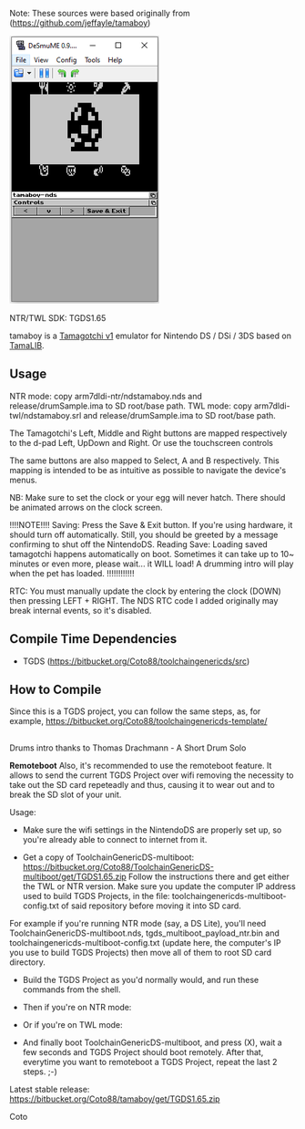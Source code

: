 Note: These sources were based originally from (https://github.com/jeffayle/tamaboy)

![tamaboy](img/tamaboy_nds.png)

NTR/TWL SDK: TGDS1.65

tamaboy is a [Tamagotchi v1](http://adb.arcadeitalia.net/?mame=tama) emulator
for Nintendo DS / DSi / 3DS based on [TamaLIB](https://github.com/jcrona/tamalib/).

## Usage

NTR mode: copy arm7dldi-ntr/ndstamaboy.nds and release/drumSample.ima to SD root/base path.
TWL mode: copy arm7dldi-twl/ndstamaboy.srl and release/drumSample.ima to SD root/base path.

The Tamagotchi's Left, Middle and Right buttons are mapped respectively to the
d-pad Left, UpDown and Right. Or use the touchscreen controls

The same buttons are also mapped to Select, A and B respectively. This mapping
is intended to be as intuitive as possible to navigate the device's menus.

NB: Make sure to set the clock or your egg will never hatch. There should be
animated arrows on the clock screen.

!!!!NOTE!!!!
Saving: Press the Save & Exit button. If you're using hardware, it should turn off automatically. Still, you should be greeted by a message confirming to shut off the NintendoDS.
Reading Save: Loading saved tamagotchi happens automatically on boot. Sometimes it can take up to 10~ minutes or even more, please wait... it WILL load! A drumming intro will play when the pet has loaded.
!!!!!!!!!!!!

RTC: You must manually update the clock by entering the clock (DOWN) then pressing LEFT + RIGHT. The NDS RTC code I added originally may break internal events, so it's disabled.

## Compile Time Dependencies

- TGDS (https://bitbucket.org/Coto88/toolchaingenericds/src)

## How to Compile

Since this is a TGDS project, you can follow the same steps, as, for example, https://bitbucket.org/Coto88/toolchaingenericds-template/

## 
Drums intro thanks to Thomas Drachmann - A Short Drum Solo

____Remoteboot____
Also, it's recommended to use the remoteboot feature. It allows to send the current TGDS Project over wifi removing the necessity
to take out the SD card repeteadly and thus, causing it to wear out and to break the SD slot of your unit.

Usage:
- Make sure the wifi settings in the NintendoDS are properly set up, so you're already able to connect to internet from it.

- Get a copy of ToolchainGenericDS-multiboot: https://bitbucket.org/Coto88/ToolchainGenericDS-multiboot/get/TGDS1.65.zip
Follow the instructions there and get either the TWL or NTR version. Make sure you update the computer IP address used to build TGDS Projects, 
in the file: toolchaingenericds-multiboot-config.txt of said repository before moving it into SD card.

For example if you're running NTR mode (say, a DS Lite), you'll need ToolchainGenericDS-multiboot.nds, tgds_multiboot_payload_ntr.bin
and toolchaingenericds-multiboot-config.txt (update here, the computer's IP you use to build TGDS Projects) then move all of them to root SD card directory.

- Build the TGDS Project as you'd normally would, and run these commands from the shell.
<make clean>
<make>

- Then if you're on NTR mode:
<remoteboot ntr_mode computer_ip_address>

- Or if you're on TWL mode:
<remoteboot twl_mode computer_ip_address>

- And finally boot ToolchainGenericDS-multiboot, and press (X), wait a few seconds and TGDS Project should boot remotely.
  After that, everytime you want to remoteboot a TGDS Project, repeat the last 2 steps. ;-)


Latest stable release: https://bitbucket.org/Coto88/tamaboy/get/TGDS1.65.zip

Coto
